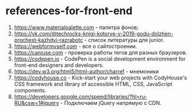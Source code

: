 # references-for-front-end
1. https://www.materialpalette.com - палитра фонов;
2. https://vk.com/@techrocks-knigi-kotorye-v-2019-godu-dolzhen-prochest-kazhdyi-razrabotc - список литературы
для junior. 
3. https://webformyself.com - все о сайтостроении. 
4. https://caniuse.com - проверка работы тегов для разных браузеров. 
5. https://codepen.io - CodePen is a social development environment for front-end designers and developers.
6. https://dev.w3.org/html5/html-author/charref - мнемоники
7. https://codyhouse.co - Kick-start your web projects with CodyHouse's CSS framework and library of accessible HTML, CSS, JavaScript components.
8. https://developers.google.com/speed/libraries/?hl=ru-RU&csw=1#jquery - Подключаем jQuery напрямую с CDN.